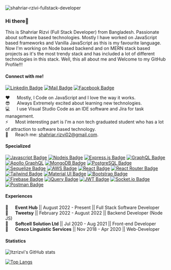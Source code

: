 ![shahriar-rzivi-fullstack-developer](https://user-images.githubusercontent.com/86625882/236817612-36ffda55-f472-49a8-8e04-ebcedfaeb63f.gif)

### Hi there👋
This is Shahriar Rizvi (Full Stack Developer) from Bangladesh. Passionate about software based technologies. Mostly I have worked on JavaScript based frameworks and Vanilla JavaScript as this is my favourite language. Now I'm working on Node based backend and on MERN stack based projects as it's the most trendy stack and has included a lot of different technologies in this stack. Well, this all about me and Welcome to my GitHub Profile!!!

#### Connect with me!

[![Linkedin Badge](https://img.shields.io/badge/LinkedIn-0077B5?style=for-the-badge&logo=linkedin&logoColor=white)](https://www.linkedin.com/in/shahriar-rizvi/) [![Mail Badge](https://img.shields.io/badge/Gmail-D14836?style=for-the-badge&logo=gmail&logoColor=white)](mailto:shahriar.rizvi02@gmail.com) [![Facebook Badge](https://img.shields.io/badge/Facebook-1877F2?style=for-the-badge&logo=facebook&logoColor=white)](https://www.facebook.com/ShahriarRizvi303/)

:hearts: &emsp; Mostly, I Code on JavaScript and I love the way it works.<br/>
:sunglasses: &emsp; Always Extremely excited about learning new technologies.<br/>
:computer: &emsp; I use Visual Studio Code as an IDE software and Jira for task management.<br/>
⚡ &emsp; Most interesting part is I'm a non tech graduated student who has a lot of attraction to software based technology.<br/>
:e-mail: &emsp; Reach me: shahriar.rizvi02@gmail.com.<br/>

#### Specialized

[![Javascript Badge](https://img.shields.io/badge/-Javascript-F0DB4F?style=for-the-badge&labelColor=black&logo=javascript&logoColor=F0DB4F)](#) [![Nodejs Badge](https://img.shields.io/badge/-Nodejs-3C873A?style=for-the-badge&labelColor=black&logo=node.js&logoColor=3C873A)](#) [![Express.js Badge](https://img.shields.io/badge/Express.js-000000?style=for-the-badge&logo=express&logoColor=white)](#) [![GraphQL Badge](https://img.shields.io/badge/GraphQl-E10098?style=for-the-badge&logo=graphql&logoColor=white)](#) [![Apollo GraphQL](https://img.shields.io/badge/Apollo%20GraphQL-311C87?&style=for-the-badge&logo=Apollo%20GraphQL&logoColor=white)](#) [![MongoDB Badge](https://img.shields.io/badge/MongoDB-4EA94B?style=for-the-badge&logo=mongodb&logoColor=white)](#) [![PostgreSQL Badge](https://img.shields.io/badge/PostgreSQL-316192?style=for-the-badge&logo=postgresql&logoColor=white)](#) [![Sequelize Badge](https://img.shields.io/badge/Sequelize-52B0E7?style=for-the-badge&logo=Sequelize&logoColor=white)](#) [![AWS Badge](https://img.shields.io/badge/Amazon_AWS-FF9900?style=for-the-badge&logo=amazonaws&logoColor=white)](#) [![React Badge](https://img.shields.io/badge/-React-61DBFB?style=for-the-badge&labelColor=black&logo=react&logoColor=61DBFB)](#) [![React Router Badge](https://img.shields.io/badge/React_Router-CA4245?style=for-the-badge&logo=react-router&logoColor=06B6D4&labelColor=000000)](#) [![Tailwind Badge](https://img.shields.io/badge/Tailwind%20CSS-092749?style=for-the-badge&logo=tailwindcss&logoColor=06B6D4&labelColor=000000)](#) [![Material UI Badge](https://img.shields.io/badge/Material%20UI-007FFF?style=for-the-badge&logo=mui&logoColor=06B6D4&labelColor=000000)](#) [![Bootstrap Badge](https://img.shields.io/badge/Bootstrap-563D7C?style=for-the-badge&logo=bootstrap&logoColor=06B6D4&labelColor=000000)](#) [![Firebase Badge](https://img.shields.io/badge/firebase-ffca28?style=for-the-badge&logo=firebase&logoColor=06B6D4&labelColor=000000)](#) [![jQuery Badge](https://img.shields.io/badge/jQuery-0769AD?style=for-the-badge&logo=jquery&logoColor=06B6D4&labelColor=000000)](#) [![JWT Badge](https://img.shields.io/badge/JWT-000000?style=for-the-badge&logo=JSON%20web%20tokens&logoColor=06B6D4&labelColor=000000)](#) [![Socket.io Badge](https://img.shields.io/badge/Socket.io-010101?&style=for-the-badge&logo=Socket.io&logoColor=06B6D4&labelColor=000000)](#) [![Postman Badge](https://img.shields.io/badge/Postman-FF6C37?style=for-the-badge&logo=Postman&logoColor=white)](#)

#### Experiences

:briefcase: &emsp; <strong>Event Hub</strong> || August 2022 - Present || Full Stack Software Developer<br/>
:briefcase: &emsp; <strong>Tweetsy</strong> || February 2022 - August 2022 || Backend Developer (Node JS)<br/>
:briefcase: &emsp; <strong>Softcell Solution Ltd</strong> || Jul 2020 - Aug 2021 || Front-end Developer<br/>
:briefcase: &emsp; <strong>Cesco Linguistic Services</strong> || Nov 2018 - Apr 2020 || Web-Developer<br/>

#### Statistics
![Itzrizvi's GitHub stats](https://github-readme-stats.vercel.app/api?username=itzrizvi&show_icons=true&count_private=true&theme=radical) 

[![Top Langs](https://github-readme-stats.vercel.app/api/top-langs/?username=itzrizvi&theme=radical&count_private=true)](https://github.com/itzrizvi/github-readme-stats)
